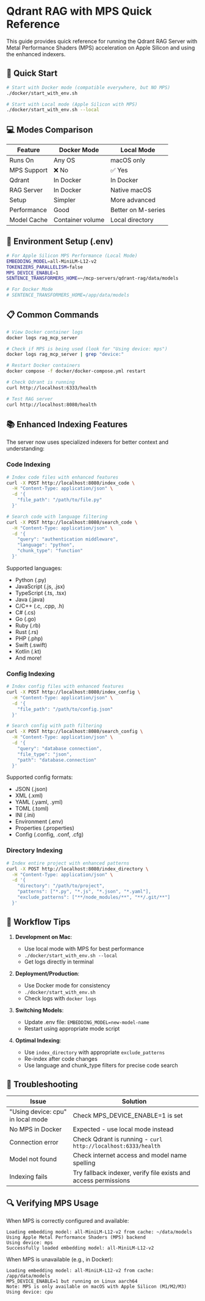 # Qdrant RAG with MPS Quick Reference

This guide provides quick reference for running the Qdrant RAG Server with Metal Performance Shaders (MPS) acceleration on Apple Silicon and using the enhanced indexers.

## 🚀 Quick Start

```bash
# Start with Docker mode (compatible everywhere, but NO MPS)
./docker/start_with_env.sh

# Start with Local mode (Apple Silicon with MPS)
./docker/start_with_env.sh --local
```

## 💻 Modes Comparison

| Feature | Docker Mode | Local Mode |
|---------|------------|------------|
| Runs On | Any OS | macOS only |
| MPS Support | ❌ No | ✅ Yes |
| Qdrant | In Docker | In Docker |
| RAG Server | In Docker | Native macOS |
| Setup | Simpler | More advanced |
| Performance | Good | Better on M-series |
| Model Cache | Container volume | Local directory |

## 🔧 Environment Setup (.env)

```bash
# For Apple Silicon MPS Performance (Local Mode)
EMBEDDING_MODEL=all-MiniLM-L12-v2
TOKENIZERS_PARALLELISM=false
MPS_DEVICE_ENABLE=1
SENTENCE_TRANSFORMERS_HOME=~/mcp-servers/qdrant-rag/data/models

# For Docker Mode
# SENTENCE_TRANSFORMERS_HOME=/app/data/models
```

## 📋 Common Commands

```bash
# View Docker container logs
docker logs rag_mcp_server

# Check if MPS is being used (look for "Using device: mps")
docker logs rag_mcp_server | grep "device:"

# Restart Docker containers
docker compose -f docker/docker-compose.yml restart

# Check Qdrant is running
curl http://localhost:6333/health

# Test RAG server
curl http://localhost:8080/health
```

## 📚 Enhanced Indexing Features

The server now uses specialized indexers for better context and understanding:

### Code Indexing

```bash
# Index code files with enhanced features
curl -X POST http://localhost:8080/index_code \
  -H "Content-Type: application/json" \
  -d '{
    "file_path": "/path/to/file.py"
  }'

# Search code with language filtering
curl -X POST http://localhost:8080/search_code \
  -H "Content-Type: application/json" \
  -d '{
    "query": "authentication middleware",
    "language": "python",
    "chunk_type": "function"
  }'
```

Supported languages:
- Python (.py)
- JavaScript (.js, .jsx)
- TypeScript (.ts, .tsx)
- Java (.java)
- C/C++ (.c, .cpp, .h)
- C# (.cs)
- Go (.go)
- Ruby (.rb)
- Rust (.rs)
- PHP (.php)
- Swift (.swift)
- Kotlin (.kt)
- And more!

### Config Indexing

```bash
# Index config files with enhanced features
curl -X POST http://localhost:8080/index_config \
  -H "Content-Type: application/json" \
  -d '{
    "file_path": "/path/to/config.json"
  }'

# Search config with path filtering
curl -X POST http://localhost:8080/search_config \
  -H "Content-Type: application/json" \
  -d '{
    "query": "database connection",
    "file_type": "json",
    "path": "database.connection"
  }'
```

Supported config formats:
- JSON (.json)
- XML (.xml)
- YAML (.yaml, .yml)
- TOML (.toml)
- INI (.ini)
- Environment (.env)
- Properties (.properties)
- Config (.config, .conf, .cfg)

### Directory Indexing

```bash
# Index entire project with enhanced patterns
curl -X POST http://localhost:8080/index_directory \
  -H "Content-Type: application/json" \
  -d '{
    "directory": "/path/to/project",
    "patterns": ["*.py", "*.js", "*.json", "*.yaml"],
    "exclude_patterns": ["**/node_modules/**", "**/.git/**"]
  }'
```

## 🔄 Workflow Tips

1. **Development on Mac**:
   - Use local mode with MPS for best performance
   - `./docker/start_with_env.sh --local`
   - Get logs directly in terminal

2. **Deployment/Production**:
   - Use Docker mode for consistency
   - `./docker/start_with_env.sh`
   - Check logs with `docker logs`

3. **Switching Models**:
   - Update .env file: `EMBEDDING_MODEL=new-model-name`
   - Restart using appropriate mode script

4. **Optimal Indexing**:
   - Use `index_directory` with appropriate `exclude_patterns`
   - Re-index after code changes
   - Use language and chunk_type filters for precise code search

## 🐛 Troubleshooting

| Issue | Solution |
|-------|----------|
| "Using device: cpu" in local mode | Check MPS_DEVICE_ENABLE=1 is set |
| No MPS in Docker | Expected - use local mode instead |
| Connection error | Check Qdrant is running - `curl http://localhost:6333/health` |
| Model not found | Check internet access and model name spelling |
| Indexing fails | Try fallback indexer, verify file exists and access permissions |

## 🔍 Verifying MPS Usage

When MPS is correctly configured and available:

```
Loading embedding model: all-MiniLM-L12-v2 from cache: ~/data/models
Using Apple Metal Performance Shaders (MPS) backend
Using device: mps
Successfully loaded embedding model: all-MiniLM-L12-v2
```

When MPS is unavailable (e.g., in Docker):

```
Loading embedding model: all-MiniLM-L12-v2 from cache: /app/data/models
MPS_DEVICE_ENABLE=1 but running on Linux aarch64
Note: MPS is only available on macOS with Apple Silicon (M1/M2/M3)
Using device: cpu
```